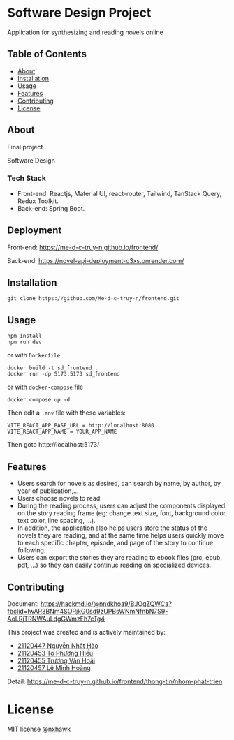 # Software Design Project

Application for synthesizing and reading novels online

## Table of Contents

- [About](#about)
- [Installation](#installation)
- [Usage](#usage)
- [Features](#features)
- [Contributing](#contributing)
- [License](#license)

## About

Final project

Software Design

### Tech Stack
- Front-end: Reactjs, Material UI, react-router, Tailwind, TanStack Query, Redux Toolkit.
- Back-end: Spring Boot.

## Deployment

Front-end: https://me-d-c-truy-n.github.io/frontend/

Back-end: https://novel-api-deployment-o3xs.onrender.com/

## Installation

```
git clone https://github.com/Me-d-c-truy-n/frontend.git
```

## Usage

```
npm install
npm run dev
```
or with `Dockerfile`
```
docker build -t sd_frontend .
docker run -dp 5173:5173 sd_frontend
```
or with `docker-compose` file
```
docker compose up -d 
```

Then edit a `.env` file with these variables:

```
VITE_REACT_APP_BASE_URL = http://localhost:8080
VITE_REACT_APP_NAME = YOUR_APP_NAME
```

Then goto http://localhost:5173/

## Features

- Users search for novels as desired, can search by name, by author, by year of publication,...
- Users choose novels to read.
- During the reading process, users can adjust the components displayed on the story reading frame (eg: change text size, font, background color, text color, line spacing, ...).
- In addition, the application also helps users store the status of the novels they are reading, and at the same time helps users quickly move to each specific chapter, episode, and page of the story to continue following.
- Users can export the stories they are reading to ebook files (prc, epub, pdf, ...) so they can easily continue reading on specialized devices.
## Contributing

Document: https://hackmd.io/@nndkhoa9/BJOqZQWCa?fbclid=IwAR3BNm4SORjkG0sd9zUPBsWNmNfnbN7S9-AoLRjTRNWAuLdgGWmzFh7cTg4

This project was created and is actively maintained by:

- [21120447 Nguyễn Nhật Hào](https://github.com/nxhawk/)
- [21120453 Tô Phương Hiếu](https://github.com/phuonghieuto)
- [21120455 Trương Văn Hoài](https://github.com/hcdman)
- [21120457 Lê Minh Hoàng](https://github.com/mihoag)

Detail: https://me-d-c-truy-n.github.io/frontend/thong-tin/nhom-phat-trien
# License

MIT license [@nxhawk](https://github.com/nxhawk/)

